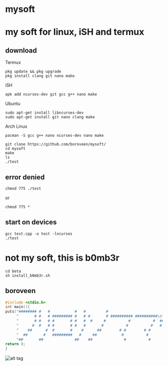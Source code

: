 # mysoft
# my soft for linux, iSH and termux
## download
Termux
```
pkg update && pkg upgrade
pkg install clang git nano make
```
iSH
```
apk add ncurses-dev git gcc g++ nano make
```
Ubuntu
```
sudo apt-get install libncurses-dev
sudo apt-get install git nano clang make
```
Arch Linux
```
pacman -S gcc g++ nano ncurses-dev nano make
```
```
git clone https://github.com/boroveen/mysoft/
cd mysoft
make
ls
./test
```
## error denied
```
chmod 775 ./test
```
or
```
chmod 775 *
```
## start on devices
```
gcc test.cpp -o test -lncurses
./test
```
# not my soft, this is b0mb3r
```
cd beta
sh install_b0mb3r.sh
```
## boroveen
```c++
#include <stdio.h>
int main(){
puts("######## #   #           #   #         #                         ######\n"
     "       # #   # ######### #   # #       # ########## ##########\n"
     "       # #   # #       # #   #  #     #          #          #  ##########\n"
     "      #  #   # #       # #   #       #          #          #   #        #\n"
     "    ##      #  #       #    #      ##        # #        # #           ##\n"
     "  ##       #   #########   #     ##           #          #          ##\n"
     "##       ##              ##    ##              #          #       ##\n");
return 0;
}
```
![alt tag](https://boroveen.github.io/video/прикольно.gif "./test")
